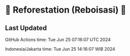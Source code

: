 
# 🌳 Reforestation (Reboisasi) 🌲

## Last Updated

GitHub Actions time: Tue Jun 25 07:16:07 UTC 2024

Indonesia/Jakarta time: Tue Jun 25 14:16:07 WIB 2024
